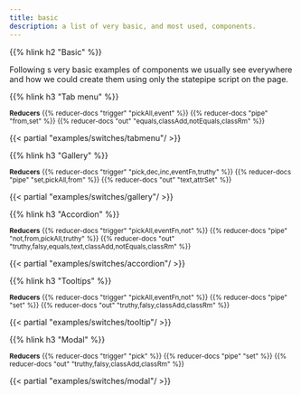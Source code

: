 ```yaml
---
title: basic
description: a list of very basic, and most used, components.
---
```


{{% hlink h2 "Basic" %}}

Following s very basic examples of components we usually see everywhere and how we could create them using only the statepipe script on the page.

{{% hlink h3 "Tab menu" %}}

<small>

**Reducers**
{{% reducer-docs "trigger" "pickAll,event" %}}
{{% reducer-docs "pipe" "from,set" %}}
{{% reducer-docs "out" "equals,classAdd,notEquals,classRm" %}}

</small>

{{< partial "examples/switches/tabmenu"/ >}}

{{% hlink h3 "Gallery" %}}

<small>

**Reducers**
{{% reducer-docs "trigger" "pick,dec,inc,eventFn,truthy" %}}
{{% reducer-docs "pipe" "set,pickAll,from" %}}
{{% reducer-docs "out" "text,attrSet" %}}

</small>

{{< partial "examples/switches/gallery"/ >}}

{{% hlink h3 "Accordion" %}}

<small>

**Reducers**
{{% reducer-docs "trigger" "pickAll,eventFn,not" %}}
{{% reducer-docs "pipe" "not,from,pickAll,truthy" %}}
{{% reducer-docs "out" "truthy,falsy,equals,text,classAdd,notEquals,classRm" %}}

</small>

{{< partial "examples/switches/accordion"/ >}}

{{% hlink h3 "Tooltips" %}}

<small>

**Reducers**
{{% reducer-docs "trigger" "pickAll,eventFn,not" %}}
{{% reducer-docs "pipe" "set" %}}
{{% reducer-docs "out" "truthy,falsy,classAdd,classRm" %}}

</small>

{{< partial "examples/switches/tooltip"/ >}}

{{% hlink h3 "Modal" %}}

<small>

**Reducers**
{{% reducer-docs "trigger" "pick" %}}
{{% reducer-docs "pipe" "set" %}}
{{% reducer-docs "out" "truthy,falsy,classAdd,classRm" %}}
</small>

{{< partial "examples/switches/modal"/ >}}

